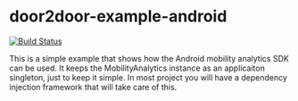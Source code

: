 # door2door-example-android

[![Build Status](https://travis-ci.com/door2door-io/mobility-analytics-example-android.svg?token=pjx3zDtzXuU6uwdz9wez&branch=master)](https://travis-ci.com/door2door-io/mobility-analytics-example-android)

This is a simple example that shows how the Android mobility analytics SDK can be used. It keeps the MobilityAnalytics instance as an applicaiton singleton, just to keep it simple. In most project you will have a dependency injection framework that will take care of this. 
